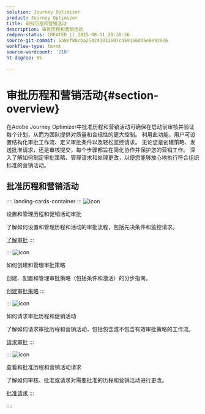 ```yaml
---
solution: Journey Optimizer
product: Journey Optimizer
title: 审批历程和营销活动
description: 审批历程和营销活动
redpen-status: CREATED_||_2025-08-11_20-30-36
source-git-commit: 5a8ef88cba254241933607ca59156d35e0e92926
workflow-type: tm+mt
source-wordcount: '210'
ht-degree: 6%

---
```



# 审批历程和营销活动{#section-overview}

在Adobe Journey Optimizer中批准历程和营销活动可确保在启动前审核并验证每个计划，从而为团队提供对质量和合规性的更大控制。 利用此功能，用户可设置结构化审批工作流、定义审批条件以及轻松监控请求。 无论您是创建策略、发送批准请求，还是审核提交，每个步骤都旨在简化协作并保护您的营销工作。 深入了解如何制定审批策略、管理请求和处理更改，以便您能够放心地执行符合组织标准的营销活动。

## 批准历程和营销活动

:::: landing-cards-container
:::
![icon](https://cdn.experienceleague.adobe.com/icons/book.svg?lang=zh-Hans)

设置和管理历程和促销活动审批

了解如何设置和管理历程和活动的审批流程，包括先决条件和监控请求。

[了解审批](../using/test-approve/gs-approval.md)
:::

:::
![icon](https://cdn.experienceleague.adobe.com/icons/gear.svg?lang=zh-Hans)

如何创建和管理审批策略

创建、配置和管理审批策略（包括条件和激活）的分步指南。

[创建审批策略](../using/test-approve/approval-policies.md)
:::

:::
![icon](https://cdn.experienceleague.adobe.com/icons/list-check.svg?lang=zh-Hans)

如何请求审批历程和促销活动

了解如何请求审批历程和营销活动，包括包含或不包含有效审批策略的工作流。

[请求审批](../using/test-approve/request-approval.md)
:::

:::
![icon](https://cdn.experienceleague.adobe.com/icons/shield-halved.svg?lang=zh-Hans)

查看和批准历程和营销活动请求

了解如何审核、批准或请求对需要批准的历程和营销活动进行更改。

[批准请求](../using/test-approve/review-approve-request.md)
:::

::::
